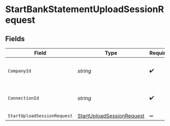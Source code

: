 # StartBankStatementUploadSessionRequest


## Fields

| Field                                                                             | Type                                                                              | Required                                                                          | Description                                                                       | Example                                                                           |
| --------------------------------------------------------------------------------- | --------------------------------------------------------------------------------- | --------------------------------------------------------------------------------- | --------------------------------------------------------------------------------- | --------------------------------------------------------------------------------- |
| `CompanyId`                                                                       | *string*                                                                          | :heavy_check_mark:                                                                | Unique identifier for a company.                                                  | 8a210b68-6988-11ed-a1eb-0242ac120002                                              |
| `ConnectionId`                                                                    | *string*                                                                          | :heavy_check_mark:                                                                | Unique identifier for a connection.                                               | 2e9d2c44-f675-40ba-8049-353bfcb5e171                                              |
| `StartUploadSessionRequest`                                                       | [StartUploadSessionRequest](../../Models/Components/StartUploadSessionRequest.md) | :heavy_minus_sign:                                                                | N/A                                                                               |                                                                                   |